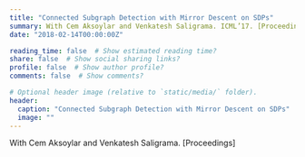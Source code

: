 ```yaml
---
title: "Connected Subgraph Detection with Mirror Descent on SDPs"
summary: With Cem Aksoylar and Venkatesh Saligrama. ICML’17. [Proceedings]
date: "2018-02-14T00:00:00Z"

reading_time: false  # Show estimated reading time?
share: false  # Show social sharing links?
profile: false  # Show author profile?
comments: false  # Show comments?

# Optional header image (relative to `static/media/` folder).
header:
  caption: "Connected Subgraph Detection with Mirror Descent on SDPs"
  image: ""
---
```


With Cem Aksoylar and Venkatesh Saligrama. [Proceedings]